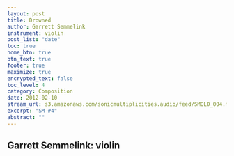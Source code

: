 ```yaml
---
layout: post
title: Drowned
author: Garrett Semmelink
instrument: violin
post_list: "date"
toc: true
home_btn: true
btn_text: true
footer: true
maximize: true
encrypted_text: false
toc_level: 4
category: Composition
date: 2012-02-10
stream_url: s3.amazonaws.com/sonicmultiplicities.audio/feed/SMOLD_004.mp3
excerpt: "SM #4"
abstract: ""
---
```


## Garrett Semmelink: violin
